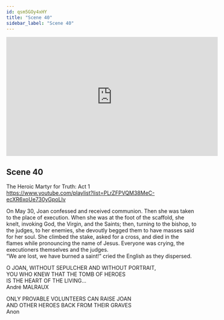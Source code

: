 ```yaml
---
id: qsm5GOy4xHY
title: "Scene 40"
sidebar_label: "Scene 40"
---
```


<div class="video-float-container">
  <iframe
    width="560"
    height="315"
    src="https://www.youtube.com/embed/qsm5GOy4xHY"
    title="YouTube video player"
    frameborder="0"
    allow="accelerometer; autoplay; clipboard-write; encrypted-media; gyroscope; picture-in-picture; web-share"
    referrerpolicy="strict-origin-when-cross-origin"
    allowfullscreen
  ></iframe>
</div>

## Scene 40

The Heroic Martyr for Truth: Act 1   
https://www.youtube.com/playlist?list=PLrZFPVQM38MeC-ecXR6xoUe730yGpoLlv 

On May 30, Joan confessed and received communion. Then she was taken to the place of execution. When she was at the foot of the scaffold, she knelt, invoking God, the Virgin, and the Saints; then, turning to the bishop, to the judges, to her enemies, she devoutly begged them to have masses said for her soul. She climbed the stake, asked for a cross, and died in the flames while pronouncing the name of Jesus. Everyone was crying, the executioners themselves and the judges.  
“We are lost, we have burned a saint!” cried the English as they dispersed.

  
O JOAN, WITHOUT SEPULCHER AND WITHOUT PORTRAIT,   
YOU WHO KNEW THAT THE TOMB OF HEROES   
IS THE HEART OF THE LIVING...  
André MALRAUX

  
ONLY PROVABLE VOLUNTEERS CAN RAISE JOAN  
AND OTHER HEROES BACK FROM THEIR GRAVES  
Anon

